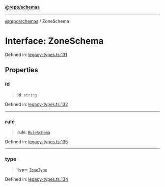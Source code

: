[**@repo/schemas**](../README.md)

***

[@repo/schemas](../README.md) / ZoneSchema

# Interface: ZoneSchema

Defined in: [legacy-types.ts:131](https://github.com/alexqguo/drinking-board-game-v3/blob/c1651f3f11d4ae3776e0b160a33032601da6e0ad/packages/schemas/src/legacy-types.ts#L131)

## Properties

### id

> **id**: `string`

Defined in: [legacy-types.ts:132](https://github.com/alexqguo/drinking-board-game-v3/blob/c1651f3f11d4ae3776e0b160a33032601da6e0ad/packages/schemas/src/legacy-types.ts#L132)

***

### rule

> **rule**: [`RuleSchema`](../type-aliases/RuleSchema.md)

Defined in: [legacy-types.ts:135](https://github.com/alexqguo/drinking-board-game-v3/blob/c1651f3f11d4ae3776e0b160a33032601da6e0ad/packages/schemas/src/legacy-types.ts#L135)

***

### type

> **type**: [`ZoneType`](../enumerations/ZoneType.md)

Defined in: [legacy-types.ts:134](https://github.com/alexqguo/drinking-board-game-v3/blob/c1651f3f11d4ae3776e0b160a33032601da6e0ad/packages/schemas/src/legacy-types.ts#L134)
